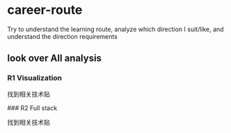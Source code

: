 # career-route
Try to understand the learning route, analyze which direction I suit/like, and understand the direction requirements
## look over All analysis
### R1 Visualization
  <p>找到相关技术贴</p>
### R2 Full stack
  <p>找到相关技术贴</p>
